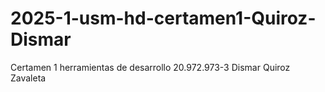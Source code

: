 # 2025-1-usm-hd-certamen1-Quiroz-Dismar
Certamen 1 herramientas de desarrollo
20.972.973-3
Dismar Quiroz Zavaleta
